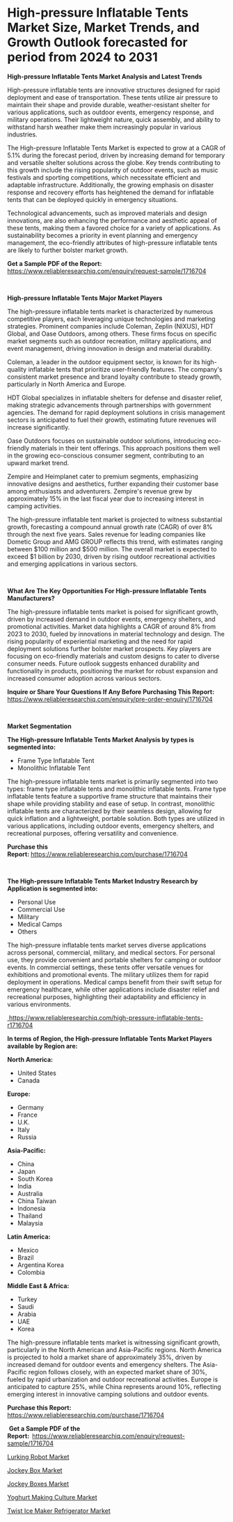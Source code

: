 <p><h1>High-pressure Inflatable Tents Market Size, Market Trends, and Growth Outlook forecasted for period from 2024 to 2031</h1></p><p><strong>High-pressure Inflatable Tents Market Analysis and Latest Trends</strong></p>
<p><p>High-pressure inflatable tents are innovative structures designed for rapid deployment and ease of transportation. These tents utilize air pressure to maintain their shape and provide durable, weather-resistant shelter for various applications, such as outdoor events, emergency response, and military operations. Their lightweight nature, quick assembly, and ability to withstand harsh weather make them increasingly popular in various industries.</p><p>The High-pressure Inflatable Tents Market is expected to grow at a CAGR of 5.1% during the forecast period, driven by increasing demand for temporary and versatile shelter solutions across the globe. Key trends contributing to this growth include the rising popularity of outdoor events, such as music festivals and sporting competitions, which necessitate efficient and adaptable infrastructure. Additionally, the growing emphasis on disaster response and recovery efforts has heightened the demand for inflatable tents that can be deployed quickly in emergency situations. </p><p>Technological advancements, such as improved materials and design innovations, are also enhancing the performance and aesthetic appeal of these tents, making them a favored choice for a variety of applications. As sustainability becomes a priority in event planning and emergency management, the eco-friendly attributes of high-pressure inflatable tents are likely to further bolster market growth.</p></p>
<p><strong>Get a Sample PDF of the Report:&nbsp;</strong> <a href="https://www.reliableresearchiq.com/enquiry/request-sample/1716704?utm_campaign=104&utm_medium=2&utm_source=Github&utm_content=ia&utm_term=10102024&utm_id=high-pressure-inflatable-tents">https://www.reliableresearchiq.com/enquiry/request-sample/1716704</a></p>
<p>&nbsp;</p>
<p><strong>High-pressure Inflatable Tents Major Market Players</strong></p>
<p><p>The high-pressure inflatable tents market is characterized by numerous competitive players, each leveraging unique technologies and marketing strategies. Prominent companies include Coleman, Zeplin (NIXUS), HDT Global, and Oase Outdoors, among others. These firms focus on specific market segments such as outdoor recreation, military applications, and event management, driving innovation in design and material durability.</p><p>Coleman, a leader in the outdoor equipment sector, is known for its high-quality inflatable tents that prioritize user-friendly features. The company's consistent market presence and brand loyalty contribute to steady growth, particularly in North America and Europe. </p><p>HDT Global specializes in inflatable shelters for defense and disaster relief, making strategic advancements through partnerships with government agencies. The demand for rapid deployment solutions in crisis management sectors is anticipated to fuel their growth, estimating future revenues will increase significantly.</p><p>Oase Outdoors focuses on sustainable outdoor solutions, introducing eco-friendly materials in their tent offerings. This approach positions them well in the growing eco-conscious consumer segment, contributing to an upward market trend.</p><p>Zempire and Heimplanet cater to premium segments, emphasizing innovative designs and aesthetics, further expanding their customer base among enthusiasts and adventurers. Zempire's revenue grew by approximately 15% in the last fiscal year due to increasing interest in camping activities.</p><p>The high-pressure inflatable tent market is projected to witness substantial growth, forecasting a compound annual growth rate (CAGR) of over 8% through the next five years. Sales revenue for leading companies like Dometic Group and AMG GROUP reflects this trend, with estimates ranging between $100 million and $500 million. The overall market is expected to exceed $1 billion by 2030, driven by rising outdoor recreational activities and emerging applications in various sectors.</p></p>
<p>&nbsp;</p>
<p><strong>What Are The Key Opportunities For High-pressure Inflatable Tents Manufacturers?</strong></p>
<p><p>The high-pressure inflatable tents market is poised for significant growth, driven by increased demand in outdoor events, emergency shelters, and promotional activities. Market data highlights a CAGR of around 8% from 2023 to 2030, fueled by innovations in material technology and design. The rising popularity of experiential marketing and the need for rapid deployment solutions further bolster market prospects. Key players are focusing on eco-friendly materials and custom designs to cater to diverse consumer needs. Future outlook suggests enhanced durability and functionality in products, positioning the market for robust expansion and increased consumer adoption across various sectors.</p></p>
<p><strong>Inquire or Share Your Questions If Any Before Purchasing This Report:</strong> <a href="https://www.reliableresearchiq.com/enquiry/pre-order-enquiry/1716704?utm_campaign=104&utm_medium=2&utm_source=Github&utm_content=ia&utm_term=10102024&utm_id=high-pressure-inflatable-tents">https://www.reliableresearchiq.com/enquiry/pre-order-enquiry/1716704</a></p>
<p>&nbsp;</p>
<p><strong>Market Segmentation</strong></p>
<p><strong>The High-pressure Inflatable Tents Market Analysis by types is segmented into:</strong></p>
<p><ul><li>Frame Type Inflatable Tent</li><li>Monolithic Inflatable Tent</li></ul></p>
<p><p>The high-pressure inflatable tents market is primarily segmented into two types: frame type inflatable tents and monolithic inflatable tents. Frame type inflatable tents feature a supportive frame structure that maintains their shape while providing stability and ease of setup. In contrast, monolithic inflatable tents are characterized by their seamless design, allowing for quick inflation and a lightweight, portable solution. Both types are utilized in various applications, including outdoor events, emergency shelters, and recreational purposes, offering versatility and convenience.</p></p>
<p><strong>Purchase this Report:&nbsp;</strong><a href="https://www.reliableresearchiq.com/purchase/1716704?utm_campaign=104&utm_medium=2&utm_source=Github&utm_content=ia&utm_term=10102024&utm_id=high-pressure-inflatable-tents">https://www.reliableresearchiq.com/purchase/1716704</a></p>
<p>&nbsp;</p>
<p><strong>The High-pressure Inflatable Tents Market Industry Research by Application is segmented into:</strong></p>
<p><ul><li>Personal Use</li><li>Commercial Use</li><li>Military</li><li>Medical Camps</li><li>Others</li></ul></p>
<p><p>The high-pressure inflatable tents market serves diverse applications across personal, commercial, military, and medical sectors. For personal use, they provide convenient and portable shelters for camping or outdoor events. In commercial settings, these tents offer versatile venues for exhibitions and promotional events. The military utilizes them for rapid deployment in operations. Medical camps benefit from their swift setup for emergency healthcare, while other applications include disaster relief and recreational purposes, highlighting their adaptability and efficiency in various environments.</p></p>
<p><a href="https://www.reliableresearchiq.com/high-pressure-inflatable-tents-r1716704?utm_campaign=104&utm_medium=2&utm_source=Github&utm_content=ia&utm_term=10102024&utm_id=high-pressure-inflatable-tents">&nbsp;https://www.reliableresearchiq.com/high-pressure-inflatable-tents-r1716704</a></p>
<p><strong>In terms of Region, the High-pressure Inflatable Tents Market Players available by Region are:</strong></p>
<p>
    <p> <strong> North America: </strong>
        <ul>
            <li>United States</li>
            <li>Canada</li>
        </ul>
        </p> 
    <p> <strong> Europe: </strong>
        <ul>
            <li>Germany</li>
            <li>France</li>
            <li>U.K.</li>
            <li>Italy</li>
            <li>Russia</li>
        </ul>
        </p> 
    <p> <strong> Asia-Pacific: </strong>
        <ul>
            <li>China</li>
            <li>Japan</li>
            <li>South Korea</li>
            <li>India</li>
            <li>Australia</li>
            <li>China Taiwan</li>
            <li>Indonesia</li>
            <li>Thailand</li>
            <li>Malaysia</li>
        </ul>
        </p> 
    <p> <strong> Latin America: </strong>
        <ul>
            <li>Mexico</li>
            <li>Brazil</li>
            <li>Argentina Korea</li>
            <li>Colombia</li>
        </ul>
        </p> 
    <p> <strong> Middle East & Africa: </strong>
        <ul>
            <li>Turkey</li>
            <li>Saudi</li>
            <li>Arabia</li>
            <li>UAE</li>
            <li>Korea</li>
        </ul>
    </p>
    </p>
<p><p>The high-pressure inflatable tents market is witnessing significant growth, particularly in the North American and Asia-Pacific regions. North America is projected to hold a market share of approximately 35%, driven by increased demand for outdoor events and emergency shelters. The Asia-Pacific region follows closely, with an expected market share of 30%, fueled by rapid urbanization and outdoor recreational activities. Europe is anticipated to capture 25%, while China represents around 10%, reflecting emerging interest in innovative camping solutions and outdoor events.</p></p>
<p><strong>Purchase this Report: </strong><a href="https://www.reliableresearchiq.com/purchase/1716704?utm_campaign=104&utm_medium=2&utm_source=Github&utm_content=ia&utm_term=10102024&utm_id=high-pressure-inflatable-tents">https://www.reliableresearchiq.com/purchase/1716704</a></p>
<p>&nbsp;<strong>Get a Sample PDF of the Report:&nbsp;&nbsp;</strong><a href="https://www.reliableresearchiq.com/enquiry/request-sample/1716704?utm_campaign=104&utm_medium=2&utm_source=Github&utm_content=ia&utm_term=10102024&utm_id=high-pressure-inflatable-tents">https://www.reliableresearchiq.com/enquiry/request-sample/1716704</a></p>
<p><strong></strong></p>
<p><p><a href="https://www.linkedin.com/pulse/lurking-robot-market-size-growth-industry-analysis-segmentation-dsvfe?utm_campaign=104&utm_medium=2&utm_source=Github&utm_content=ia&utm_term=10102024&utm_id=high-pressure-inflatable-tents">Lurking Robot Market</a></p><p><a href="https://github.com/verleneakb/Market-Research-Report-List-1/blob/main/jockey-box-market.md?utm_campaign=104&utm_medium=2&utm_source=Github&utm_content=ia&utm_term=10102024&utm_id=high-pressure-inflatable-tents">Jockey Box Market</a></p><p><a href="https://github.com/ardellegief/Market-Research-Report-List-1/blob/main/jockey-boxes-market.md?utm_campaign=104&utm_medium=2&utm_source=Github&utm_content=ia&utm_term=10102024&utm_id=high-pressure-inflatable-tents">Jockey Boxes Market</a></p><p><a href="https://issuu.com/reportprime-2/docs/yoghurt-making-culture-market-size-_e990543fc4b21e?utm_campaign=104&utm_medium=2&utm_source=Github&utm_content=ia&utm_term=10102024&utm_id=high-pressure-inflatable-tents">Yoghurt Making Culture Market</a></p><p><a href="https://www.linkedin.com/pulse/driving-factors-behind-twist-ice-maker-refrigerator-market-zoa7c?utm_campaign=104&utm_medium=2&utm_source=Github&utm_content=ia&utm_term=10102024&utm_id=high-pressure-inflatable-tents">Twist Ice Maker Refrigerator Market</a></p></p>